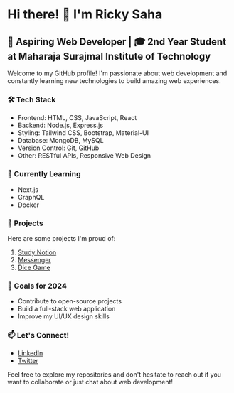 # Hi there! 👋 I'm Ricky Saha

## 🚀 Aspiring Web Developer | 🎓 2nd Year Student at Maharaja Surajmal Institute of Technology

Welcome to my GitHub profile! I'm passionate about web development and constantly learning new technologies to build amazing web experiences.

### 🛠️ Tech Stack

- Frontend: HTML, CSS, JavaScript, React
- Backend: Node.js, Express.js
- Styling: Tailwind CSS, Bootstrap, Material-UI
- Database: MongoDB, MySQL
- Version Control: Git, GitHub
- Other: RESTful APIs, Responsive Web Design

### 🌱 Currently Learning

- Next.js
- GraphQL
- Docker

### 💼 Projects

Here are some projects I'm proud of:

1. [Study Notion](https://github.com/Ricky-saha/Study-Notion) 
2. [Messenger](https://github.com/Ricky-saha/Messenger) 
3. [Dice Game](https://github.com/Ricky-saha/Dice-Game)


### 🎯 Goals for 2024

- Contribute to open-source projects
- Build a full-stack web application
- Improve my UI/UX design skills

### 📫 Let's Connect!

- [LinkedIn](https://www.linkedin.com/in/ricky-saha/)
- [Twitter](https://x.com/saha__ricky)


Feel free to explore my repositories and don't hesitate to reach out if you want to collaborate or just chat about web development!

